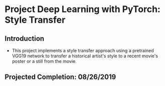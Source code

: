 # Project Deep Learning with PyTorch: Style Transfer

## Introduction
* This project implements a style transfer approach using a pretrained VGG19 network to transfer a historical artist's style to 
a recent movie's poster or a still from the movie.

## Projected Completion: 08/26/2019
